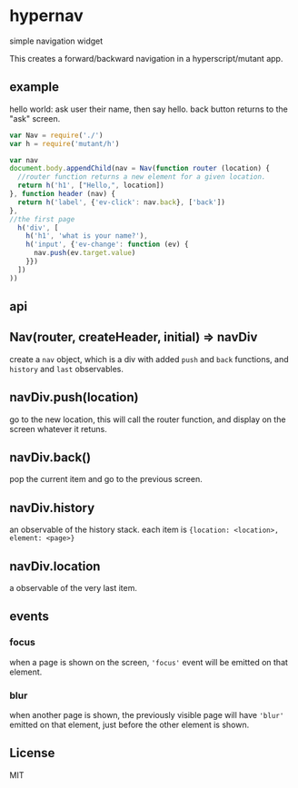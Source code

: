 # hypernav

simple navigation widget

This creates a forward/backward navigation in a hyperscript/mutant
app.

## example

hello world: ask user their name, then say hello.
back button returns to the "ask" screen.

``` js
var Nav = require('./')
var h = require('mutant/h')

var nav
document.body.appendChild(nav = Nav(function router (location) {
  //router function returns a new element for a given location.
  return h('h1', ["Hello,", location])
}, function header (nav) {
  return h('label', {'ev-click': nav.back}, ['back'])
},
//the first page
  h('div', [
    h('h1', 'what is your name?'),
    h('input', {'ev-change': function (ev) {
      nav.push(ev.target.value)
    }})
  ])
))
```


## api

## Nav(router, createHeader, initial) => navDiv

create a `nav` object, which is a div with added `push` and `back` functions,
and `history` and `last` observables.

## navDiv.push(location)

go to the new location, this will call the router function,
and display on the screen whatever it retuns.

## navDiv.back()

pop the current item and go to the previous screen.

## navDiv.history

an observable of the history stack.
each item is `{location: <location>, element: <page>}`

## navDiv.location

a observable of the very last item.

## events

### focus

when a page is shown on the screen, `'focus'` event will
be emitted on that element.

### blur

when another page is shown, the previously visible page
will have `'blur'` emitted on that element, just before the
other element is shown.

## License

MIT

